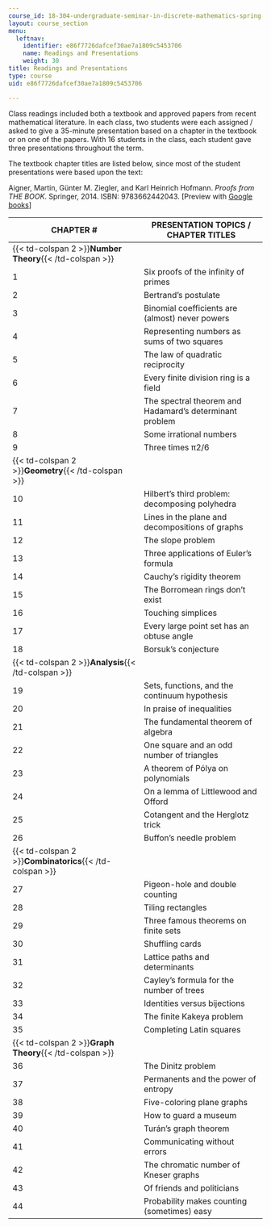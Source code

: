 ```yaml
---
course_id: 18-304-undergraduate-seminar-in-discrete-mathematics-spring-2015
layout: course_section
menu:
  leftnav:
    identifier: e86f7726dafcef30ae7a1809c5453706
    name: Readings and Presentations
    weight: 30
title: Readings and Presentations
type: course
uid: e86f7726dafcef30ae7a1809c5453706

---
```


Class readings included both a textbook and approved papers from recent mathematical literature. In each class, two students were each assigned / asked to give a 35-minute presentation based on a chapter in the textbook or on one of the papers. With 16 students in the class, each student gave three presentations throughout the term.

The textbook chapter titles are listed below, since most of the student presentations were based upon the text:

Aigner, Martin, Günter M. Ziegler, and Karl Heinrich Hofmann. _Proofs from THE BOOK_. Springer, 2014. ISBN: 9783662442043. \[Preview with [Google books](http://books.google.com/books?id=2iI9BAAAQBAJ&printsec=frontcover)\]

| CHAPTER # | PRESENTATION TOPICS / CHAPTER TITLES |
| --- | --- |
| {{< td-colspan 2 >}}**Number Theory**{{< /td-colspan >}} ||
| 1 | Six proofs of the infinity of primes |
| 2 | Bertrand’s postulate |
| 3 | Binomial coefficients are (almost) never powers |
| 4 | Representing numbers as sums of two squares |
| 5 | The law of quadratic reciprocity |
| 6 | Every finite division ring is a field |
| 7 | The spectral theorem and Hadamard’s determinant problem |
| 8 | Some irrational numbers |
| 9 | Three times π2/6 |
| {{< td-colspan 2 >}}**Geometry**{{< /td-colspan >}} ||
| 10 | Hilbert’s third problem: decomposing polyhedra |
| 11 | Lines in the plane and decompositions of graphs |
| 12 | The slope problem |
| 13 | Three applications of Euler’s formula |
| 14 | Cauchy’s rigidity theorem |
| 15 | The Borromean rings don’t exist |
| 16 | Touching simplices |
| 17 | Every large point set has an obtuse angle |
| 18 | Borsuk’s conjecture |
| {{< td-colspan 2 >}}**Analysis**{{< /td-colspan >}} ||
| 19 | Sets, functions, and the continuum hypothesis |
| 20 | In praise of inequalities |
| 21 | The fundamental theorem of algebra |
| 22 | One square and an odd number of triangles |
| 23 | A theorem of Pólya on polynomials |
| 24 | On a lemma of Littlewood and Offord |
| 25 | Cotangent and the Herglotz trick |
| 26 | Buffon’s needle problem |
| {{< td-colspan 2 >}}**Combinatorics**{{< /td-colspan >}} ||
| 27 | Pigeon-hole and double counting |
| 28 | Tiling rectangles |
| 29 | Three famous theorems on finite sets |
| 30 | Shuffling cards |
| 31 | Lattice paths and determinants |
| 32 | Cayley’s formula for the number of trees |
| 33 | Identities versus bijections |
| 34 | The finite Kakeya problem |
| 35 | Completing Latin squares |
| {{< td-colspan 2 >}}**Graph Theory**{{< /td-colspan >}} ||
| 36 | The Dinitz problem |
| 37 | Permanents and the power of entropy |
| 38 | Five-coloring plane graphs |
| 39 | How to guard a museum |
| 40 | Turán’s graph theorem |
| 41 | Communicating without errors |
| 42 | The chromatic number of Kneser graphs |
| 43 | Of friends and politicians |
| 44 | Probability makes counting (sometimes) easy